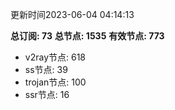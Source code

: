 更新时间2023-06-04 04:14:13

**总订阅: 73**
**总节点: 1535**
**有效节点: 773**
- v2ray节点: 618
- ss节点: 39
- trojan节点: 100
- ssr节点: 16

